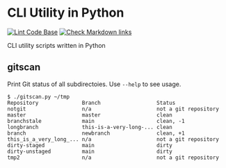 # CLI Utility in Python

[![Lint Code Base](https://github.com/pacroy/python-cli-utils/actions/workflows/linter.yml/badge.svg)](https://github.com/pacroy/python-cli-utils/actions/workflows/linter.yml) [![Check Markdown links](https://github.com/pacroy/python-cli-utils/actions/workflows/check-md-links.yml/badge.svg)](https://github.com/pacroy/python-cli-utils/actions/workflows/check-md-links.yml)

CLI utility scripts written in Python

## gitscan

Print Git status of all subdirectoies. Use `--help` to see usage.

```console
$ ./gitscan.py ~/tmp
Repository              Branch                  Status
notgit                  n/a                     not a git repository
master                  master                  clean
branchstale             main                    clean, -1
longbranch              this-is-a-very-long-... clean
branch                  newbranch               clean, +1
this_is_a_very_long_... n/a                     not a git repository
dirty-staged            main                    dirty
dirty-unstaged          main                    dirty
tmp2                    n/a                     not a git repository
```